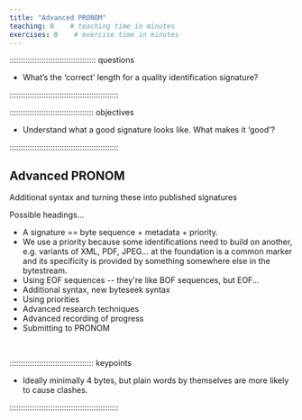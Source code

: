 ```yaml
---
title: "Advanced PRONOM"
teaching: 0    # teaching time in minutes
exercises: 0    # exercise time in minutes
---
```


:::::::::::::::::::::::::::::::::::::: questions

- What’s the ‘correct’ length for a quality identification signature?

::::::::::::::::::::::::::::::::::::::::::::::::

::::::::::::::::::::::::::::::::::::: objectives

- Understand what a good signature looks like. What makes it ‘good’?

::::::::::::::::::::::::::::::::::::::::::::::::

## Advanced PRONOM

Additional syntax and turning these into published signatures

Possible headings...

* A signature == byte sequence + metadata + priority.
* We use a priority because some identifications need to build on
another, e.g. variants of XML, PDF, JPEG… at the foundation is a common
marker and its specificity is provided by something somewhere else in
the bytestream.
* Using EOF sequences -- they're like BOF sequences, but EOF...
* Additional syntax, new byteseek syntax
* Using priorities
* Advanced research techniques
* Advanced recording of progress
* Submitting to PRONOM

<!-- NB. Keypoints should appear at the end of the markdown file. Aesthetically
     it looks like it's better with an additional newline so adding that
     here and using this comment as a separator to make it easy to read
     content.
-->

<br>

::::::::::::::::::::::::::::::::::::: keypoints

- Ideally minimally 4 bytes, but plain words by themselves are more likely to cause clashes.

::::::::::::::::::::::::::::::::::::::::::::::::
